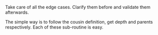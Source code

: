 
Take care of all the edge cases. Clarify them before and validate them afterwards.

The simple way is to follow the cousin definition, get depth and parents respectively. Each of these sub-routine is easy.
